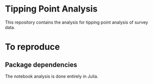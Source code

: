# Tipping Point Analysis

This repository contains the analysis for tipping point analysis of survey data.

# To reproduce

## Package dependencies

The notebook analysis is done entirely in Julia.